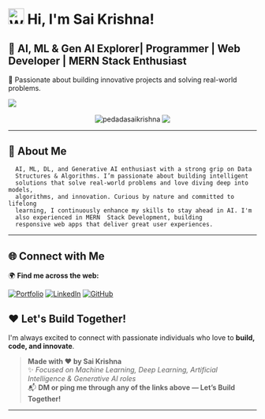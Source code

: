 # <img src="https://registry.npmmirror.com/@lobehub/fluent-emoji-anim-1/1.0.0/files/assets/1f44b.webp" alt="Waving Hand" width="32" /> Hi, I'm Sai Krishna!


## 👑 AI, ML & Gen AI Explorer| Programmer | Web Developer | MERN Stack Enthusiast 
🚀 Passionate about building innovative projects and solving real-world problems.
<!-- GitHub Profile Views -->
![](https://komarev.com/ghpvc/?username=pedadasaikrishna&color=brightgreen)

<!-- GitHub Stats -->
<p align="center">
  <img align="center" src="https://github-readme-stats.vercel.app/api?username=pedadasaikrishna&show_icons=true&rank_icon=github&locale=en" alt="pedadasaikrishna" />
  <img align="center" src="https://github-readme-stats.vercel.app/api/top-langs/?username=pedadasaikrishna&layout=compact&hide_border=true&langs_count=10&show_icons=true&theme=transparent" />
</p>



---

## 🌟 About Me
      AI, ML, DL, and Generative AI enthusiast with a strong grip on Data
      Structures & Algorithms. I’m passionate about building intelligent
      solutions that solve real-world problems and love diving deep into models,
      algorithms, and innovation. Curious by nature and committed to lifelong
      learning, I continuously enhance my skills to stay ahead in AI. I'm
      also experienced in MERN  Stack Development, building
      responsive web apps that deliver great user experiences.

---

## 🌐 Connect with Me

🌍 **Find me across the web:**

[![Portfolio](https://img.shields.io/badge/Portfolio-Visit-blue?logo=Google-Chrome&logoColor=white)](https://saikrishnapedada.netlify.app/)
[![LinkedIn](https://img.shields.io/badge/LinkedIn-Connect-blue?logo=linkedin)](https://www.linkedin.com/in/pedada-sai-krishna-94339b297/)
[![GitHub](https://img.shields.io/badge/GitHub-Follow-black?logo=github)](https://github.com/pedadasaikrishna)

## ❤️ Let's Build Together!

I'm always excited to connect with passionate individuals who love to **build, code, and innovate**.

> **Made with ❤️ by Sai Krishna**  
> ✨ *Focused on Machine Learning, Deep Learning, Artificial Intelligence & Generative AI roles*  
> 📬 **DM or ping me through any of the links above — Let’s Build Together!**

---
